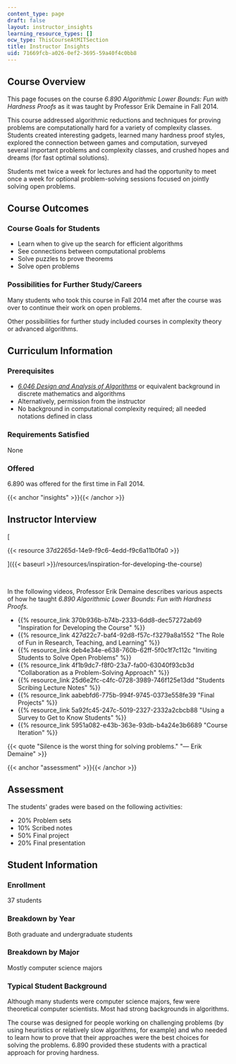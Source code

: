 ```yaml
---
content_type: page
draft: false
layout: instructor_insights
learning_resource_types: []
ocw_type: ThisCourseAtMITSection
title: Instructor Insights
uid: 71669fcb-a026-0ef2-3695-59a40f4c0bb8
---
```

## Course Overview

This page focuses on the course *6.890 Algorithmic Lower Bounds: Fun with Hardness Proofs* as it was taught by Professor Erik Demaine in Fall 2014.

This course addressed algorithmic reductions and techniques for proving problems are computationally hard for a variety of complexity classes. Students created interesting gadgets, learned many hardness proof styles, explored the connection between games and computation, surveyed several important problems and complexity classes, and crushed hopes and dreams (for fast optimal solutions).

Students met twice a week for lectures and had the opportunity to meet once a week for optional problem-solving sessions focused on jointly solving open problems.

## Course Outcomes

### Course Goals for Students

- Learn when to give up the search for efficient algorithms
- See connections between computational problems
- Solve puzzles to prove theorems
- Solve open problems

### Possibilities for Further Study/Careers

Many students who took this course in Fall 2014 met after the course was over to continue their work on open problems.

Other possibilities for further study included courses in complexity theory or advanced algorithms.

## Curriculum Information

### Prerequisites

- [*6.046 Design and Analysis of Algorithms*](/courses/6-046j-design-and-analysis-of-algorithms-spring-2015) or equivalent background in discrete mathematics and algorithms
- Alternatively, permission from the instructor
- No background in computational complexity required; all needed notations defined in class

### Requirements Satisfied

None

### Offered

6.890 was offered for the first time in Fall 2014.

{{< anchor "insights" >}}{{< /anchor >}}

## Instructor Interview

\[

{{< resource 37d2265d-14e9-f9c6-4edd-f9c6a11b0fa0 >}}

\]({{< baseurl >}}/resources/inspiration-for-developing-the-course)

 

In the following videos, Professor Erik Demaine describes various aspects of how he taught *6.890 Algorithmic Lower Bounds: Fun with Hardness Proofs.*

- {{% resource_link 370b936b-b74b-2333-6dd8-dec57272ab69 "Inspiration for Developing the Course" %}}
- {{% resource_link 427d22c7-baf4-92d8-f57c-f3279a8a1552 "The Role of Fun in Research, Teaching, and Learning" %}}
- {{% resource_link deb4e34e-e638-760b-62ff-5f0c1f7c112c "Inviting Students to Solve Open Problems" %}}
- {{% resource_link 4f1b9dc7-f8f0-23a7-fa00-63040f93cb3d "Collaboration as a Problem-Solving Approach" %}}
- {{% resource_link 25d6e2fc-c4fc-0728-3989-746f125e13dd "Students Scribing Lecture Notes" %}}
- {{% resource_link aabebfd6-775b-994f-9745-0373e558fe39 "Final Projects" %}}
- {{% resource_link 5a92fc45-247c-5019-2327-2332a2cbcb88 "Using a Survey to Get to Know Students" %}}
- {{% resource_link 5951a082-e43b-363e-93db-b4a24e3b6689 "Course Iteration" %}}

{{< quote "Silence is the worst thing for solving problems." "— Erik Demaine" >}}

{{< anchor "assessment" >}}{{< /anchor >}}

## Assessment

The students' grades were based on the following activities:

- 20% Problem sets
- 10% Scribed notes
- 50% Final project
- 20% Final presentation

## Student Information

### Enrollment

37 students

### Breakdown by Year

Both graduate and undergraduate students

### Breakdown by Major

Mostly computer science majors

### Typical Student Background

Although many students were computer science majors, few were theoretical computer scientists. Most had strong backgrounds in algorithms.

The course was designed for people working on challenging problems (by using heuristics or relatively slow algorithms, for example) and who needed to learn how to prove that their approaches were the best choices for solving the problems. 6.890 provided these students with a practical approach for proving hardness.
